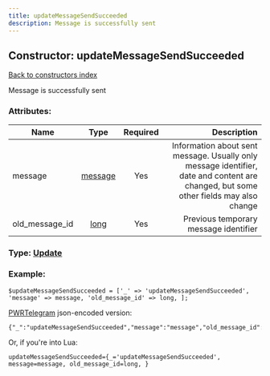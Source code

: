 ```yaml
---
title: updateMessageSendSucceeded
description: Message is successfully sent
---
```

## Constructor: updateMessageSendSucceeded  
[Back to constructors index](index.md)



Message is successfully sent

### Attributes:

| Name     |    Type       | Required | Description |
|----------|:-------------:|:--------:|------------:|
|message|[message](../types/message.md) | Yes|Information about sent message. Usually only message identifier, date and content are changed, but some other fields may also change|
|old\_message\_id|[long](../types/long.md) | Yes|Previous temporary message identifier|



### Type: [Update](../types/Update.md)


### Example:

```
$updateMessageSendSucceeded = ['_' => 'updateMessageSendSucceeded', 'message' => message, 'old_message_id' => long, ];
```  

[PWRTelegram](https://pwrtelegram.xyz) json-encoded version:

```
{"_":"updateMessageSendSucceeded","message":"message","old_message_id":"long"}
```


Or, if you're into Lua:  


```
updateMessageSendSucceeded={_='updateMessageSendSucceeded', message=message, old_message_id=long, }

```


